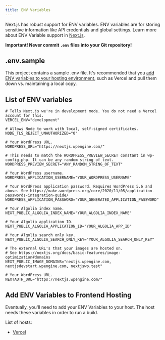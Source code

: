 ```yaml
---
title: ENV Variables
---
```


Next.js has robust support for ENV variables. ENV variables are for storing sensitive information like API credentials and global settings. Learn more about ENV Variable support in [Next.js](https://nextjs.org/docs/basic-features/environment-variables).

**Important! Never commit `.env` files into your Git repository!**

## .env.sample

This project contains a sample .env file. It's recommended that you [add ENV variables to your hosting environment](/docs/frontend/env-variables-and-vercel), such as Vercel and pull them down vs. maintaining a local copy.

## List of ENV variables

```text
# Tells Next.js we're in development mode. You do not need a Vercel account for this.
VERCEL_ENV="development"
```

```text
# Allows Node to work with local, self-signed certificates.
NODE_TLS_REJECT_UNAUTHORIZED="0"
```

```text
# Your WordPress URL.
WORDPRESS_URL="https://nextjs.wpengine.com/"
```

```text
# This needs to match the WORDPRESS_PREVIEW_SECRET constant in wp-config.php. It can be any random string of text.
WORDPRESS_PREVIEW_SECRET="ANY_RANDOM_STRING_OF_TEXT"
```

```text
# Your WordPress username.
WORDPRESS_APPLICATION_USERNAME="YOUR_WORDPRESS_USERNAME"
```

```text
# Your WordPress application password. Requires WordPress 5.6 and above. See https://make.wordpress.org/core/2020/11/05/application-passwords-integration-guide/
WORDPRESS_APPLICATION_PASSWORD="YOUR_GENERATED_APPLICATION_PASSWORD"
```

```text
# Your Algolia index name.
NEXT_PUBLIC_ALGOLIA_INDEX_NAME="YOUR_ALGOLIA_INDEX_NAME"
```

```text
# Your Algolia application ID.
NEXT_PUBLIC_ALGOLIA_APPLICATION_ID="YOUR_ALGOLIA_APP_ID"
```

```text
# Your Algolia search only key.
NEXT_PUBLIC_ALGOLIA_SEARCH_ONLY_KEY="YOUR_ALGOLIA_SEARCH_ONLY_KEY"
```

```text
# The external URL's that your images are hosted on.
# See https://nextjs.org/docs/basic-features/image-optimization#domains
NEXT_PUBLIC_IMAGE_DOMAINS="nextjs.wpengine.com, nextjsdevstart.wpengine.com, nextjswp.test"
```

```text
# Your WordPress URL.
NEXTAUTH_URL="https://nextjs.wpengine.com/"
```

## Add ENV Variables to Frontend Hosting

Eventually, you'll need to add your ENV Variables to your host. The host needs these variables in order to run a build.

List of hosts:

- [Vercel](/docs/frontend/env-variables-and-vercel)
